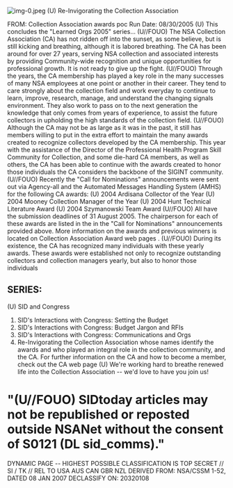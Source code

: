 ![img-0.jpeg](img-0.jpeg)
(U) Re-Invigorating the Collection Association

FROM:
Collection Association awards poc
Run Date: 08/30/2005
(U) This concludes the "Learned Orgs 2005" series...
(U//FOUO) The NSA Collection Association (CA) has not ridden off into the sunset, as some believe, but is still kicking and breathing, although it is labored breathing. The CA has been around for over 27 years, serving NSA collection and associated interests by providing Community-wide recognition and unique opportunities for professional growth. It is not ready to give up the fight.
(U//FOUO) Through the years, the CA membership has played a key role in the many successes of many NSA employees at one point or another in their career. They tend to care strongly about the collection field and work everyday to continue to learn, improve, research, manage, and understand the changing signals environment. They also work to pass on to the next generation the knowledge that only comes from years of experience, to assist the future collectors in upholding the high standards of the collection field.
(U//FOUO) Although the CA may not be as large as it was in the past, it still has members willing to put in the extra effort to maintain the many awards created to recognize collectors developed by the CA membership. This year with the assistance of the Director of the Professional Health Program Skill Community for Collection, and some die-hard CA members, as well as others, the CA has been able to continue with the awards created to honor those individuals the CA considers the backbone of the SIGINT community.
(U//FOUO) Recently the "Call for Nominations" announcements were sent out via Agency-all and the Automated Messages Handling System (AMHS) for the following CA awards:
(U) 2004 Ardisana Collector of the Year
(U) 2004 Mooney Collection Manager of the Year
(U) 2004 Hunt Technical Literature Award
(U) 2004 Szymanowski Team Award
(U//FOUO) All have the submission deadlines of 31 August 2005. The chairperson for each of these awards are listed in the in the "Call for Nominations" announcements provided above. More information on the awards and previous winners is located on Collection Association Award web pages .
(U//FOUO) During its existence, the CA has recognized many individuals with these yearly awards. These awards were established not only to recognize outstanding collectors and collection managers yearly, but also to honor those individuals

## SERIES:

(U) SID and Congress

1. SID's Interactions with Congress: Setting the Budget
2. SID's Interactions with Congress: Budget Jargon and RFIs
3. SID's Interactions with Congress: Communications and Orgs
4. Re-Invigorating the Collection Association
whose names identify the awards and who played an integral role in the collection community, and the CA. For further information on the CA and how to become a member, check out the CA web page
(U) We're working hard to breathe renewed life into the Collection Association -- we'd love to have you join us!

# "(U//FOUO) SIDtoday articles may not be republished or reposted outside NSANet without the consent of S0121 (DL sid_comms)." 

DYNAMIC PAGE -- HIGHEST POSSIBLE CLASSIFICATION IS TOP SECRET // SI / TK // REL TO USA AUS CAN GBR NZL DERIVED FROM: NSA/CSSM 1-52, DATED 08 JAN 2007 DECLASSIFY ON: 20320108

